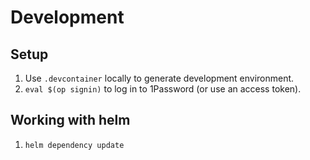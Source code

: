 # Development

## Setup
1. Use `.devcontainer` locally to generate development environment.
2. `eval $(op signin)` to log in to 1Password (or use an access token).

## Working with helm
1. `helm dependency update`
